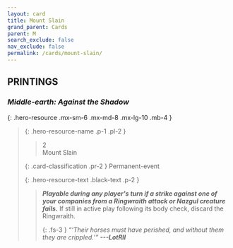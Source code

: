 ```yaml
---
layout: card
title: Mount Slain
grand_parent: Cards
parent: M
search_exclude: false
nav_exclude: false
permalink: /cards/mount-slain/
---
```


## PRINTINGS


### _Middle-earth: Against the Shadow_

{: .hero-resource .mx-sm-6 .mx-md-8 .mx-lg-10 .mb-4 }
> {: .hero-resource-name .p-1 .pl-2 }
> > <div class="card-mp">2</div>
> > <div class="card-name">Mount Slain</div>
>
> {: .card-classification .pr-2 }
> Permanent-event
>
> {: .hero-resource-text .black-text .p-2 }
> > ***Playable during any player's turn if a strike against one of your companies from a Ringwraith attack or Nazgul creature fails.*** If still in active play following its body check, discard the Ringwraith. 
> > 
> > {: .fs-3 } 
> > _“‘Their horses must have perished, and without them they are crippled.’”_ ***---&#65279;LotRII*** 
> 
